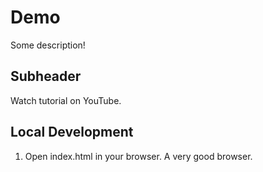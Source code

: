 # Demo

Some description!

## Subheader

Watch tutorial on YouTube.

## Local Development

1. Open index.html in your browser.
A very good browser.
